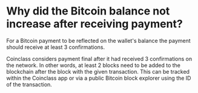 # Why did the Bitcoin balance not increase after receiving payment?

For a Bitcoin payment to be reflected on the wallet's balance the payment should receive at least 3 confirmations.

Coinclass considers payment final after it had received 3 confirmations on the network. In other words, at least 2 blocks need to be added to the blockchain after the block with the given transaction. This can be tracked within the Coinclass app or via a public Bitcoin block explorer using the ID of the transaction.


